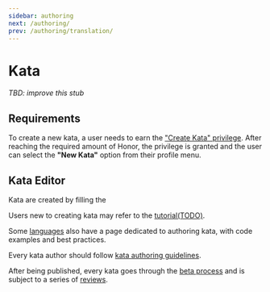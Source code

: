 ```yaml
---
sidebar: authoring
next: /authoring/
prev: /authoring/translation/
---
```


# Kata

_TBD: improve this stub_

## Requirements

To create a new kata, a user needs to earn the ["Create Kata" privilege][reference-privileges]. After reaching the required amount of Honor, the privilege is granted and the user can select the **"New Kata"** option from their profile menu.


## Kata Editor

Kata are created by filling the 

Users new to creating kata may refer to the [tutorial(TODO)](/authoring/kata/).

Some [languages](/languages/) also have a page dedicated to authoring kata, with code examples and best practices.

Every kata author should follow [kata authoring guidelines](/authoring/guidelines/kata/).

After being published, every kata goes through the [beta process](/concepts/kata/beta-process/) and is subject to a series of [reviews](/curating/kata/).


[reference-privileges]: /references/gamification/privileges/
[docs-curating]: /curating/
